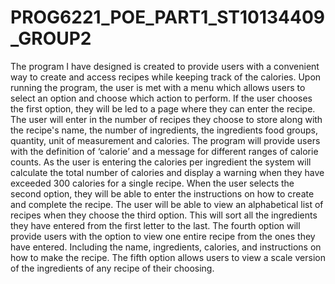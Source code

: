 # PROG6221_POE_PART1_ST10134409_GROUP2
The program I have designed is created to provide users with a convenient way to create and access recipes while keeping track of the calories. 
Upon running the program, the user is met with a menu which allows users to select an option and choose which action to perform. If the user chooses the first option, they will be led to a page where they can enter the recipe. The user will enter in the number of recipes they choose to store along with the recipe's name, the number of ingredients, the ingredients food groups, quantity, unit of measurement and calories. The program will provide users with the definition of ‘calorie’ and a message for different ranges of calorie counts. As the user is entering the calories per ingredient the system will calculate the total number of calories and display a warning when they have exceeded 300 calories for a single recipe. 
When the user selects the second option, they will be able to enter the instructions on how to create and complete the recipe. 
The user will be able to view an alphabetical list of recipes when they choose the third option. This will sort all the ingredients they have entered from the first letter to the last. 
The fourth option will provide users with the option to view one entire recipe from the ones they have entered. Including the name, ingredients, calories, and instructions on how to make the recipe. 
The fifth option allows users to view a scale version of the ingredients of any recipe of their choosing. 
